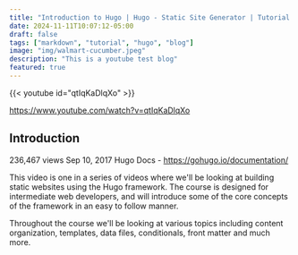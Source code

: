 ```yaml
---
title: "Introduction to Hugo | Hugo - Static Site Generator | Tutorial 1"
date: 2024-11-11T10:07:12-05:00
draft: false
tags: ["markdown", "tutorial", "hugo", "blog"]
image: "img/walmart-cucumber.jpeg"
description: "This is a youtube test blog"
featured: true
---
```


{{< youtube id="qtIqKaDlqXo" >}}

https://www.youtube.com/watch?v=qtIqKaDlqXo

## Introduction


236,467 views  Sep 10, 2017
Hugo Docs - https://gohugo.io/documentation/

This video is one in a series of videos where we'll be looking at building static websites using the Hugo framework. The course is designed for intermediate web developers, and will introduce some of the core concepts of the framework in an easy to follow manner.

Throughout the course we'll be looking at various topics including content organization, templates, data files, conditionals, front matter and much more.

